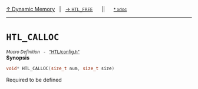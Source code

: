[&#8593; Dynamic Memory](HTL--dynamic-memory.md)&nbsp;&nbsp;&nbsp;|&nbsp;&nbsp;&nbsp;[&#8594; `HTL_FREE`](HTL--dynamic-memory--htl_free.md)&nbsp;&nbsp;&nbsp;&nbsp;&nbsp;&nbsp;||&nbsp;&nbsp;&nbsp;&nbsp;&nbsp;&nbsp;<small>[\* xdoc](../xdoc/HTL.xmd#L8)</small>
***

# `HTL_CALLOC`
<small>*Macro Definition* &nbsp; - &nbsp; ["HTL/config.h"](../include/HTL/config.h)</small>  
**Synopsis**

```cpp
void* HTL_CALLOC(size_t num, size_t size)

```


Required to be defined


